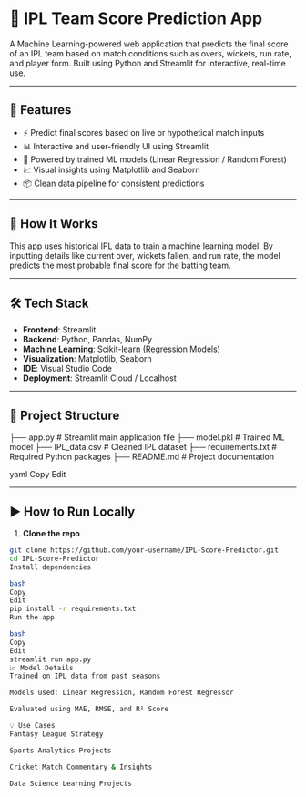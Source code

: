 # 🏏 IPL Team Score Prediction App

A Machine Learning-powered web application that predicts the final score of an IPL team based on match conditions such as overs, wickets, run rate, and player form. Built using Python and Streamlit for interactive, real-time use.

---

## 🚀 Features

- ⚡ Predict final scores based on live or hypothetical match inputs
- 📊 Interactive and user-friendly UI using Streamlit
- 🤖 Powered by trained ML models (Linear Regression / Random Forest)
- 📈 Visual insights using Matplotlib and Seaborn
- 📦 Clean data pipeline for consistent predictions

---

## 🧠 How It Works

This app uses historical IPL data to train a machine learning model. By inputting details like current over, wickets fallen, and run rate, the model predicts the most probable final score for the batting team.

---

## 🛠 Tech Stack

- **Frontend**: Streamlit  
- **Backend**: Python, Pandas, NumPy  
- **Machine Learning**: Scikit-learn (Regression Models)  
- **Visualization**: Matplotlib, Seaborn  
- **IDE**: Visual Studio Code  
- **Deployment**: Streamlit Cloud / Localhost  

---

## 📂 Project Structure

├── app.py # Streamlit main application file
├── model.pkl # Trained ML model
├── IPL_data.csv # Cleaned IPL dataset
├── requirements.txt # Required Python packages
├── README.md # Project documentation

yaml
Copy
Edit

---

## ▶️ How to Run Locally

1. **Clone the repo**

```bash
git clone https://github.com/your-username/IPL-Score-Predictor.git
cd IPL-Score-Predictor
Install dependencies

bash
Copy
Edit
pip install -r requirements.txt
Run the app

bash
Copy
Edit
streamlit run app.py
📈 Model Details
Trained on IPL data from past seasons

Models used: Linear Regression, Random Forest Regressor

Evaluated using MAE, RMSE, and R² Score

💡 Use Cases
Fantasy League Strategy

Sports Analytics Projects

Cricket Match Commentary & Insights

Data Science Learning Projects

